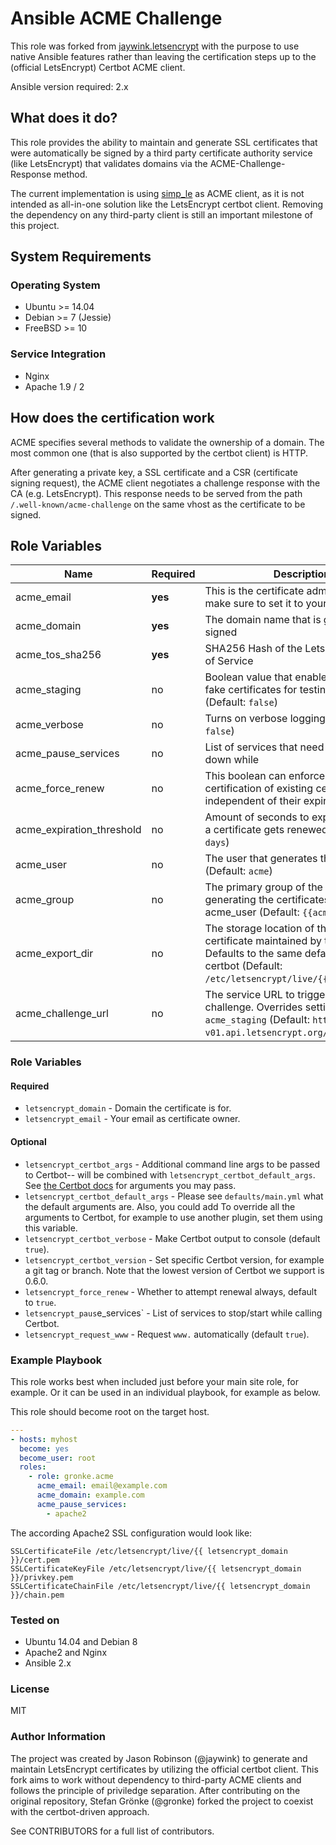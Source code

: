 # Ansible ACME Challenge

This role was forked from [jaywink.letsencrypt](https://github.com/jaywink/letsencrypt) with the purpose to use native Ansible features rather than leaving the certification steps up to the (official LetsEncrypt) Certbot ACME client.

Ansible version required: 2.x

## What does it do?

This role provides the ability to maintain and generate SSL certificates that were automatically be signed by a third party certificate authority service (like LetsEncrypt) that validates domains via the ACME-Challenge-Response method.

The current implementation is using [simp_le](https://github.com/kuba/simp_le) as ACME client, as it is not intended as all-in-one solution like the LetsEncrypt certbot client. Removing the dependency on any third-party client is still an important milestone of this project.


## System Requirements

### Operating System
- Ubuntu >= 14.04
- Debian >= 7 (Jessie)
- FreeBSD >= 10

### Service Integration
- Nginx
- Apache 1.9 / 2

## How does the certification work

ACME specifies several methods to validate the ownership of a domain. The most common one (that is also supported by the certbot client) is HTTP.

After generating a private key, a SSL certificate and a CSR (certificate signing request), the ACME client negotiates a challenge response with the CA (e.g. LetsEncrypt). This response needs to be served from the path `/.well-known/acme-challenge` on the same vhost as the certificate to be signed.

## Role Variables

| Name | Required | Description |
| ---- | -------- | ----------- |
| acme_email | **yes** | This is the certificate admins email - make sure to set it to yours! |
| acme_domain | **yes** | The domain name that is going to be signed |
| acme_tos_sha256 | **yes** | SHA256 Hash of the LetsEncrypt Terms of Service |
| acme_staging | no | Boolean value that enables generating fake certificates for testing purposes (Default: `false`) |
| acme_verbose | no | Turns on verbose logging (Default: `false`) |
| acme_pause_services | no | List of services that need to be shut down while  |
| acme_force_renew | no | This boolean can enforce re-certification of existing certificates independent of their expiry date |
| acme_expiration_threshold | no | Amount of seconds to expiration before a certificate gets renewed (Default: `30 days`) |
| acme_user | no | The user that generates the certificates (Default: `acme`) |
| acme_group | no | The primary group of the user generating the certificates analog acme_user (Default: `{{acme_user}}`) |
| acme_export_dir | no | The storage location of the key and certificate maintained by this role. Defaults to the same default directory as certbot (Default: `/etc/letsencrypt/live/{{acme_domain}}`) |
| acme_challenge_url | no | The service URL to trigger the ACME challenge. Overrides settings from `acme_staging` (Default: `https://acme-v01.api.letsencrypt.org/directory`)

### Role Variables

#### Required

* `letsencrypt_domain` - Domain the certificate is for.
* `letsencrypt_email` - Your email as certificate owner.

#### Optional

* `letsencrypt_certbot_args` - Additional command line args to be passed to Certbot-- will be combined with `letsencrypt_certbot_default_args`. See [the Certbot docs](https://certbot.eff.org/docs/using.html) for arguments you may pass.
* `letsencrypt_certbot_default_args` - Please see `defaults/main.yml` what the default arguments are. Also, you could add To override all the arguments to Certbot, for example to use another plugin, set them using this variable.
* `letsencrypt_certbot_verbose` - Make Certbot output to console (default `true`).
* `letsencrypt_certbot_version` - Set specific Certbot version, for example a git tag or branch. Note that the lowest version of Certbot we support is 0.6.0.
* `letsencrypt_force_renew` - Whether to attempt renewal always, default to `true`.
* `letsencrypt_paus`e_services` - List of services to stop/start while calling Certbot.
* `letsencrypt_request_www` - Request `www.` automatically (default `true`).

### Example Playbook

This role works best when included just before your main site role, for example. Or it can be used in an individual playbook, for example as below.

This role should become root on the target host.

```yaml
---
- hosts: myhost
  become: yes
  become_user: root
  roles:
    - role: gronke.acme
      acme_email: email@example.com
      acme_domain: example.com
      acme_pause_services:
        - apache2
```

The according Apache2 SSL configuration would look like:

```
SSLCertificateFile /etc/letsencrypt/live/{{ letsencrypt_domain }}/cert.pem
SSLCertificateKeyFile /etc/letsencrypt/live/{{ letsencrypt_domain }}/privkey.pem
SSLCertificateChainFile /etc/letsencrypt/live/{{ letsencrypt_domain }}/chain.pem
```

### Tested on

* Ubuntu 14.04 and Debian 8
* Apache2 and Nginx
* Ansible 2.x

### License

MIT

### Author Information

The project was created by Jason Robinson (@jaywink) to generate and maintain LetsEncrypt certificates by utilizing the official certbot client. This fork aims to work without dependency to third-party ACME clients and follows the principle of priviledge separation. After contributing on the original repository, Stefan Grönke (@gronke) forked the project to coexist with the certbot-driven approach.

See CONTRIBUTORS for a full list of contributors.
